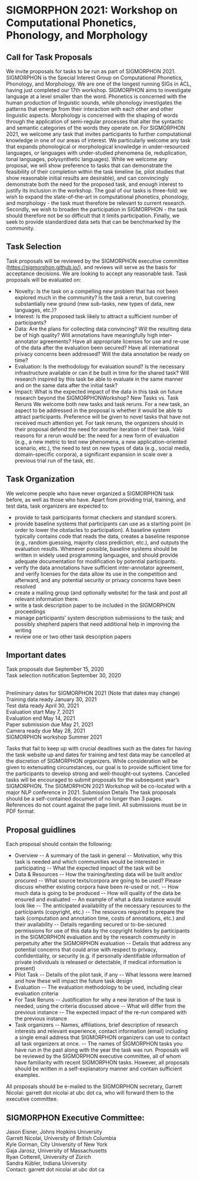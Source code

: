 # SIGMORPHON 2021: Workshop on Computational Phonetics, Phonology, and Morphology

## Call for Task Proposals

We invite proposals for tasks to be run as part of SIGMORPHON 2021. SIGMORPHON is the Special Interest Group on Computational Phonetics, Phonology, and Morphology.  We are one of the longest running SIGs in ACL, having just completed our 17th workshop.
SIGMORPHON aims to investigate language at a level smaller than the word.  Phonetics is concerned with the human production of linguistic sounds, while phonology investigates the patterns that emerge from their interaction with each other and other linguistic aspects.  Morphology is concerned with the shaping of words through the application of semi-regular processes that alter the syntactic and semantic categories of the words they operate on.
For SIGMORPHON 2021, we welcome any task that invites participants to further computational knowledge in one of our areas of interest.  We particularly welcome any task that expands phonological or morphological knowledge in under-resourced languages, or languages with under-studied phenomena (ie, reduplication, tonal languages, polysynthetic languages).
While we welcome any proposal, we will show preference to tasks that can demonstrate the feasibility of their completion within the task timeline (ie, pilot studies that show reasonable initial results are desirable), and can convincingly demonstrate both the need for the proposed task, and enough interest to justify its inclusion in the workshop.  The goal of our tasks is three-fold: we wish to expand the state-of-the-art in computational phonetics, phonology, and morphology - the task must therefore be relevant to current research.  Secondly, we wish to broaden the participation in SIGMORPHON - the task should therefore not be so difficult that it limits participation.  Finally, we seek to provide standardized data sets that can be benchmarked by the community. 
 
 
## Task Selection

Task proposals will be reviewed by the SIGMORPHON executive committee (https://sigmorphon.github.io/), and reviews will serve as the basis for acceptance decisions. We are looking to accept any reasonable task. Task proposals will be evaluated on:
- Novelty: Is the task on a compelling new problem that has not been explored much in the community? Is the task a rerun, but covering substantially new ground (new sub-tasks, new types of data, new languages, etc.)?
- Interest: Is the proposed task likely to attract a sufficient number of participants?
- Data: Are the plans for collecting data convincing? Will the resulting data be of high quality? Will annotations have meaningfully high inter-annotator agreements? Have all appropriate licenses for use and re-use of the data after the evaluation been secured? Have all international privacy concerns been addressed? Will the data annotation be ready on time?
- Evaluation: Is the methodology for evaluation sound? Is the necessary infrastructure available or can it be built in time for the shared task? Will research inspired by this task be able to evaluate in the same manner and on the same data after the initial task?
- Impact: What is the expected impact of the data in this task on future research beyond the SIGMORPHONWorkshop?
New Tasks vs. Task Reruns
We welcome both new tasks and task reruns. For a new task, an aspect to be addressed in the proposal is whether it would be able to attract participants. Preference will be given to novel tasks that have not received much attention yet.
For task reruns, the organizers should in their proposal defend the need for another iteration of their task. Valid reasons for a rerun would be: the need for a new form of evaluation (e.g., a new metric to test new phenomena, a new application-oriented scenario, etc.), the need to test on new types of data (e.g., social media, domain-specific corpora), a significant expansion in scale over a previous trial run of the task, etc.
 
## Task Organization

We welcome people who have never organized a SIGMORPHON task before, as well as those who have. Apart from providing trial, training, and test data, task organizers are expected to:
- provide to task participants format checkers and standard scorers.
- provide baseline systems that participants can use as a starting point (in order to lower the obstacles to participation). A baseline system typically contains code that reads the data, creates a baseline response (e.g., random guessing, majority class prediction, etc.), and outputs the evaluation results. Whenever possible, baseline systems should be written in widely used programming languages, and should provide adequate documentation for modification by potential participants.
- verify the data annotations have sufficient inter-annotator agreement, and verify licenses for the data allow its use in the competition and afterward, and any potential security or privacy concerns have been resolved
- create a mailing group (and optionally website) for the task and post all relevant information there.
- write a task description paper to be included in the SIGMORPHON proceedings
- manage participants’ system description submissions to the task; and possibly shepherd papers that need additional help in improving the writing
- review one or two other task description papers

## Important dates
Task proposals due September 15, 2020 <br>
Task selection notification September 30, 2020 <br><br>


Preliminary dates for SIGMORPHON 2021 (Note that dates may change) <br>
Training data ready January 30, 2021 <br>
Test data ready April 30, 2021 <br>
Evaluation start May 7, 2021 <br>
Evaluation end May 14, 2021 <br>
Paper submission due May 21, 2021 <br>
Camera ready due May 28, 2021 <br>
SIGMORPHON workshop Summer 2021



Tasks that fail to keep up with crucial deadlines such as the dates for having the task website up and dates for training and test data may be cancelled at the discretion of SIGMORPHON organizers. While consideration will be given to extenuating circumstances, our goal is to provide sufficient time for the participants to develop strong and well-thought-out systems. Cancelled tasks will be encouraged to submit proposals for the subsequent year’s SIGMORPHON.
The SIGMORPHON 2021 Workshop will be co-located with a major NLP conference in 2021.
Submission Details
The task proposals should be a self-contained document of no longer than 3 pages. References do not count against the page limit. 
All submissions must be in PDF format.


## Proposal guidlines

Each proposal should contain the following:
- Overview
-- A summary of the task in general
-- Motivation, why this task is needed and which communities would be interested in participating
-- What the expected impact of the task will be
- Data & Resources
-- How the training/testing data will be built and/or procured
-- What source texts/corpora are going to be used? Please discuss whether existing corpora have been re-used or not.
-- How much data is going to be produced
-- How will quality of the data be ensured and evaluated
-- An example of what a data instance would look like
-- The anticipated availability of the necessary resources to the participants (copyright, etc.)
-- The resources required to prepare the task (computation and annotation time, costs of annotations, etc.) and their availability
-- Details regarding secured or to-be-secured permissions for use of this data by the copyright holders by participants in the SIGMORPHON evaluation and by the research community in perpetuity after the SIGMORPHON evaluation
-- Details that address any potential concerns that could arise with respect to privacy, confidentiality, or security (e.g. if personally identifiable information of private individuals is released or detectable, if medical information is present)
- Pilot Task
-- Details of the pilot task, if any
-- What lessons were learned and how these will impact the future task design
- Evaluation
-- The evaluation methodology to be used, including clear evaluation criteria
- For Task Reruns
-- Justification for why a new iteration of the task is needed, using the criteria discussed above
-- What will differ from the previous instance
-- The expected impact of the re-run compared with the previous instance
- Task organizers
-- Names, affiliations, brief description of research interests and relevant experience, contact information (email) including a single email address that SIGMORPHON organizers can use to contact all task organizers at once.
-- The names of SIGMORPHON tasks you have run in the past along with the year the task was run.
Proposals will be reviewed by the SIGMORPHON executive committee, all of whom have familiarity with recent SIGMORPHON tasks. However, all proposals should be written in a self-explanatory manner and contain sufficient examples.
 
All proposals should be e-mailed to the SIGMORPHON secretary, Garrett Nicolai: garrett dot nicolai at ubc dot ca, who will forward them to the executive committee.
 
## SIGMORPHON Executive Committee:
 
Jason Eisner, Johns Hopkins University <br>
Garrett Nicolai, University of British Columbia <br>
Kyle Gorman, City University of New York <br>
Gaja Jarosz, University of Massachusetts <br>
Ryan Cotterell, University of Zürich <br>
Sandra Kübler, Indiana University <br>
Contact: garrett dot nicolai at ubc dot ca


